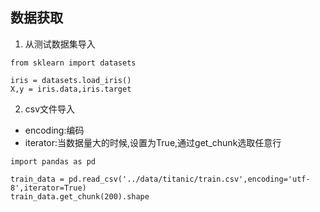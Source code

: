 ## 数据获取

1. 从测试数据集导入

```
from sklearn import datasets

iris = datasets.load_iris()
X,y = iris.data,iris.target
```

2. csv文件导入
- encoding:编码
- iterator:当数据量大的时候,设置为True,通过get_chunk选取任意行
```
import pandas as pd

train_data = pd.read_csv('../data/titanic/train.csv',encoding='utf-8',iterator=True)
train_data.get_chunk(200).shape
```